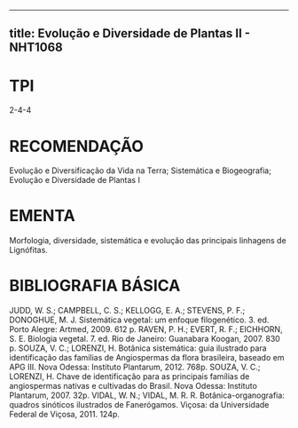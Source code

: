 
---
title: Evolução e Diversidade de Plantas II - NHT1068 
---

# TPI

2-4-4

# RECOMENDAÇÃO

Evolução e Diversificação da Vida na Terra; Sistemática e Biogeografia; Evolução e Diversidade de Plantas I

# EMENTA

Morfologia, diversidade, sistemática e evolução das principais linhagens de Lignófitas.

# BIBLIOGRAFIA BÁSICA

JUDD, W. S.; CAMPBELL, C. S.; KELLOGG, E. A.; STEVENS, P. F.; DONOGHUE, M. J. Sistemática vegetal: um enfoque filogenético. 3. ed. Porto Alegre: Artmed, 2009. 612 p.
RAVEN, P. H.; EVERT, R. F.; EICHHORN, S. E. Biologia vegetal. 7. ed. Rio de Janeiro: Guanabara Koogan, 2007. 830 p.
SOUZA, V. C.; LORENZI, H. Botânica sistemática: guia ilustrado para identificação das famílias de Angiospermas da flora brasileira, baseado em APG III. Nova Odessa: Instituto Plantarum, 2012. 768p.
SOUZA, V. C.; LORENZI, H. Chave de identificação para as principais famílias de angiospermas nativas e cultivadas do Brasil. Nova Odessa: Instituto Plantarum, 2007. 32p.
VIDAL, W. N.; VIDAL, M. R. R. Botânica-organografia: quadros sinóticos ilustrados de Fanerógamos. Viçosa: da Universidade Federal de Viçosa, 2011. 124p.
        